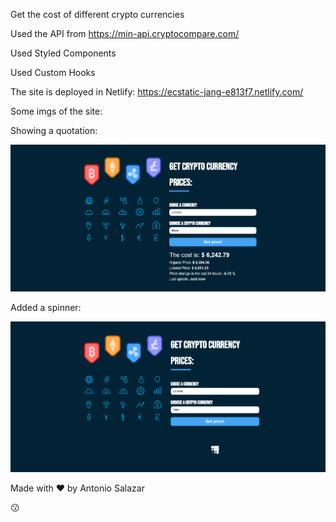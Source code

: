 Get the cost of different crypto currencies

Used the API from https://min-api.cryptocompare.com/

Used Styled Components

Used Custom Hooks

The site is deployed in Netlify: https://ecstatic-jang-e813f7.netlify.com/

Some imgs of the site:

Showing a quotation:

![](public/project-img/quote.PNG)

Added a spinner:

![](public/project-img/spinner.PNG)

Made with ❤️ by Antonio Salazar

😗
